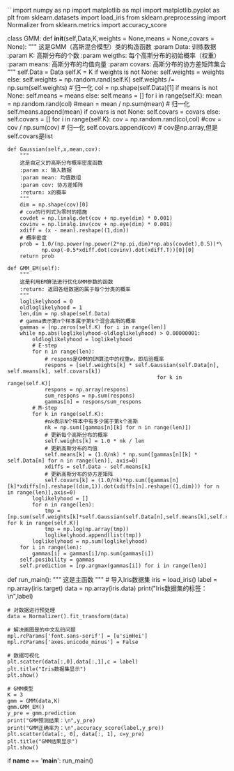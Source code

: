 ``
import numpy as np
import matplotlib as mpl
import matplotlib.pyplot as plt
from sklearn.datasets import load_iris
from sklearn.preprocessing import Normalizer
from sklearn.metrics import accuracy_score

class GMM:
    def __init__(self,Data,K,weights = None,means = None,covars = None):
        """
        这是GMM（高斯混合模型）类的构造函数
        :param Data: 训练数据
        :param K: 高斯分布的个数
        :param weigths: 每个高斯分布的初始概率（权重）
        :param means: 高斯分布的均值向量
        :param covars: 高斯分布的协方差矩阵集合
        """
        self.Data = Data
        self.K = K
        if weights is not None:
            self.weights = weights
        else:
            self.weights  = np.random.rand(self.K)
            self.weights /= np.sum(self.weights)        # 归一化
        col = np.shape(self.Data)[1]
        if means is not None:
            self.means = means
        else:
            self.means = []
            for i in range(self.K):
                mean = np.random.rand(col)
                #mean = mean / np.sum(mean)        # 归一化
                self.means.append(mean)
        if covars is not None:
            self.covars = covars
        else:
            self.covars  = []
            for i in range(self.K):
                cov = np.random.rand(col,col)
                #cov = cov / np.sum(cov)                    # 归一化
                self.covars.append(cov)                     # cov是np.array,但是self.covars是list

    def Gaussian(self,x,mean,cov):
        """
        这是自定义的高斯分布概率密度函数
        :param x: 输入数据
        :param mean: 均值数组
        :param cov: 协方差矩阵
        :return: x的概率
        """
        dim = np.shape(cov)[0]
        # cov的行列式为零时的措施
        covdet = np.linalg.det(cov + np.eye(dim) * 0.001)
        covinv = np.linalg.inv(cov + np.eye(dim) * 0.001)
        xdiff = (x - mean).reshape((1,dim))
        # 概率密度
        prob = 1.0/(np.power(np.power(2*np.pi,dim)*np.abs(covdet),0.5))*\
               np.exp(-0.5*xdiff.dot(covinv).dot(xdiff.T))[0][0]
        return prob

    def GMM_EM(self):
        """
        这是利用EM算法进行优化GMM参数的函数
        :return: 返回各组数据的属于每个分类的概率
        """
        loglikelyhood = 0
        oldloglikelyhood = 1
        len,dim = np.shape(self.Data)
        # gamma表示第n个样本属于第k个混合高斯的概率
        gammas = [np.zeros(self.K) for i in range(len)]
        while np.abs(loglikelyhood-oldloglikelyhood) > 0.00000001:
            oldloglikelyhood = loglikelyhood
            # E-step
            for n in range(len):
                # respons是GMM的EM算法中的权重w，即后验概率
                respons = [self.weights[k] * self.Gaussian(self.Data[n], self.means[k], self.covars[k])
                                                    for k in range(self.K)]
                respons = np.array(respons)
                sum_respons = np.sum(respons)
                gammas[n] = respons/sum_respons
            # M-step
            for k in range(self.K):
                #nk表示N个样本中有多少属于第k个高斯
                nk = np.sum([gammas[n][k] for n in range(len)])
                # 更新每个高斯分布的概率
                self.weights[k] = 1.0 * nk / len
                # 更新高斯分布的均值
                self.means[k] = (1.0/nk) * np.sum([gammas[n][k] * self.Data[n] for n in range(len)], axis=0)
                xdiffs = self.Data - self.means[k]
                # 更新高斯分布的协方差矩阵
                self.covars[k] = (1.0/nk)*np.sum([gammas[n][k]*xdiffs[n].reshape((dim,1)).dot(xdiffs[n].reshape((1,dim))) for n in range(len)],axis=0)
            loglikelyhood = []
            for n in range(len):
                tmp = [np.sum(self.weights[k]*self.Gaussian(self.Data[n],self.means[k],self.covars[k])) for k in range(self.K)]
                tmp = np.log(np.array(tmp))
                loglikelyhood.append(list(tmp))
            loglikelyhood = np.sum(loglikelyhood)
        for i in range(len):
            gammas[i] = gammas[i]/np.sum(gammas[i])
        self.posibility = gammas
        self.prediction = [np.argmax(gammas[i]) for i in range(len)]

def run_main():
    """
        这是主函数
    """
    # 导入Iris数据集
    iris = load_iris()
    label = np.array(iris.target)
    data = np.array(iris.data)
    print("Iris数据集的标签：\n",label)

    # 对数据进行预处理
    data = Normalizer().fit_transform(data)

    # 解决画图是的中文乱码问题
    mpl.rcParams['font.sans-serif'] = [u'simHei']
    mpl.rcParams['axes.unicode_minus'] = False

    # 数据可视化
    plt.scatter(data[:,0],data[:,1],c = label)
    plt.title("Iris数据集显示")
    plt.show()

    # GMM模型
    K = 3
    gmm = GMM(data,K)
    gmm.GMM_EM()
    y_pre = gmm.prediction
    print("GMM预测结果：\n",y_pre)
    print("GMM正确率为：\n",accuracy_score(label,y_pre))
    plt.scatter(data[:, 0], data[:, 1], c=y_pre)
    plt.title("GMM结果显示")
    plt.show()


if __name__ == '__main__':
    run_main()
    
   ```

